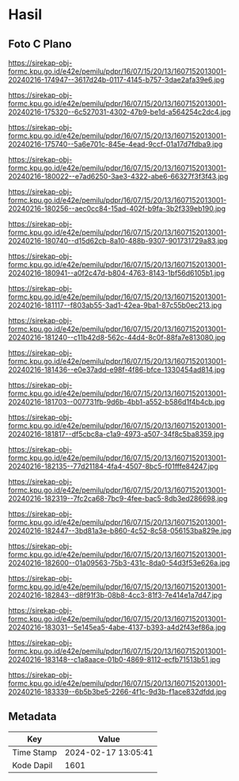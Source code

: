 # Hasil

## Foto C Plano

https://sirekap-obj-formc.kpu.go.id/e42e/pemilu/pdpr/16/07/15/20/13/1607152013001-20240216-174947--3617d24b-0117-4145-b757-3dae2afa39e6.jpg

https://sirekap-obj-formc.kpu.go.id/e42e/pemilu/pdpr/16/07/15/20/13/1607152013001-20240216-175320--6c527031-4302-47b9-be1d-a564254c2dc4.jpg

https://sirekap-obj-formc.kpu.go.id/e42e/pemilu/pdpr/16/07/15/20/13/1607152013001-20240216-175740--5a6e701c-845e-4ead-9ccf-01a17d7fdba9.jpg

https://sirekap-obj-formc.kpu.go.id/e42e/pemilu/pdpr/16/07/15/20/13/1607152013001-20240216-180022--e7ad6250-3ae3-4322-abe6-66327f3f3f43.jpg

https://sirekap-obj-formc.kpu.go.id/e42e/pemilu/pdpr/16/07/15/20/13/1607152013001-20240216-180256--aec0cc84-15ad-402f-b9fa-3b2f339eb190.jpg

https://sirekap-obj-formc.kpu.go.id/e42e/pemilu/pdpr/16/07/15/20/13/1607152013001-20240216-180740--d15d62cb-8a10-488b-9307-901731729a83.jpg

https://sirekap-obj-formc.kpu.go.id/e42e/pemilu/pdpr/16/07/15/20/13/1607152013001-20240216-180941--a0f2c47d-b804-4763-8143-1bf56d6105b1.jpg

https://sirekap-obj-formc.kpu.go.id/e42e/pemilu/pdpr/16/07/15/20/13/1607152013001-20240216-181117--f803ab55-3ad1-42ea-9ba1-87c55b0ec213.jpg

https://sirekap-obj-formc.kpu.go.id/e42e/pemilu/pdpr/16/07/15/20/13/1607152013001-20240216-181240--c11b42d8-562c-44d4-8c0f-88fa7e813080.jpg

https://sirekap-obj-formc.kpu.go.id/e42e/pemilu/pdpr/16/07/15/20/13/1607152013001-20240216-181436--e0e37add-e98f-4f86-bfce-1330454ad814.jpg

https://sirekap-obj-formc.kpu.go.id/e42e/pemilu/pdpr/16/07/15/20/13/1607152013001-20240216-181703--007731fb-9d6b-4bb1-a552-b586d1f4b4cb.jpg

https://sirekap-obj-formc.kpu.go.id/e42e/pemilu/pdpr/16/07/15/20/13/1607152013001-20240216-181817--df5cbc8a-c1a9-4973-a507-34f8c5ba8359.jpg

https://sirekap-obj-formc.kpu.go.id/e42e/pemilu/pdpr/16/07/15/20/13/1607152013001-20240216-182135--77d21184-4fa4-4507-8bc5-f01fffe84247.jpg

https://sirekap-obj-formc.kpu.go.id/e42e/pemilu/pdpr/16/07/15/20/13/1607152013001-20240216-182319--7fc2ca68-7bc9-4fee-bac5-8db3ed286698.jpg

https://sirekap-obj-formc.kpu.go.id/e42e/pemilu/pdpr/16/07/15/20/13/1607152013001-20240216-182447--3bd81a3e-b860-4c52-8c58-056153ba829e.jpg

https://sirekap-obj-formc.kpu.go.id/e42e/pemilu/pdpr/16/07/15/20/13/1607152013001-20240216-182600--01a09563-75b3-431c-8da0-54d3f53e626a.jpg

https://sirekap-obj-formc.kpu.go.id/e42e/pemilu/pdpr/16/07/15/20/13/1607152013001-20240216-182843--d8f91f3b-08b8-4cc3-81f3-7e414e1a7d47.jpg

https://sirekap-obj-formc.kpu.go.id/e42e/pemilu/pdpr/16/07/15/20/13/1607152013001-20240216-183031--5e145ea5-4abe-4137-b393-a4d2f43ef86a.jpg

https://sirekap-obj-formc.kpu.go.id/e42e/pemilu/pdpr/16/07/15/20/13/1607152013001-20240216-183148--c1a8aace-01b0-4869-8112-ecfb71513b51.jpg

https://sirekap-obj-formc.kpu.go.id/e42e/pemilu/pdpr/16/07/15/20/13/1607152013001-20240216-183339--6b5b3be5-2266-4f1c-9d3b-f1ace832dfdd.jpg


## Metadata

| Key        | Value               |
| ---------- | ------------------- |
| Time Stamp | 2024-02-17 13:05:41 |
| Kode Dapil | 1601                |



